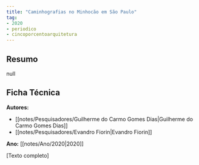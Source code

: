 ```yaml
---
title: "Caminhografias no Minhocão em São Paulo"
tag:
- 2020
- periodico
- cincoporcentoarquitetura
---
```


## Resumo

null

## Ficha Técnica

**Autores:**
- [[notes/Pesquisadores/Guilherme do Carmo Gomes Dias|Guilherme do Carmo Gomes Dias]]
- [[notes/Pesquisadores/Evandro Fiorin|Evandro Fiorin]]

**Ano:** [[notes/Ano/2020|2020]]

[Texto completo]